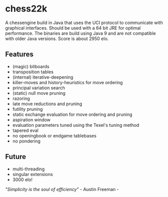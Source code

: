 # chess22k

A chessengine build in Java that uses the UCI protocol to communicate with graphical interfaces.
Should be used with a 64 bit JRE for optimal performance.
The binaries are build using Java 9 and are not compatible with older Java versions.
Score is about 2950 elo.

## Features
- (magic) bitboards
- transposition tables
- (internal) iterative-deepening
- killer-moves and history-heuristics for move ordering
- principal variation search
- (static) null move pruning
- razoring
- late move reductions and pruning
- futility pruning
- static exchange evaluation for move ordering and pruning
- aspiration window
- evaluation parameters tuned using the Texel's tuning method
- tapered eval
- no openingbook or endgame tablebases
- no pondering

## Future
- multi-threading
- singular extensions
- 3000 elo!


_"Simplicity is the soul of efficiency"_       - Austin Freeman -
	